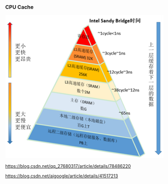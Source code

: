 ### CPU Cache

![cpucache](..\imgs\cpu_cache.png)



https://blog.csdn.net/qq_27680317/article/details/78486220

https://blog.csdn.net/aigoogle/article/details/41517213